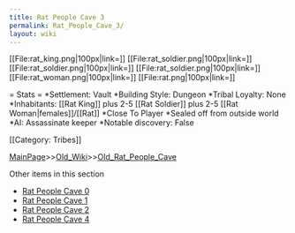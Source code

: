 ```yaml
---
title: Rat People Cave 3
permalink: Rat_People_Cave_3/
layout: wiki
---
```

[[File:rat_king.png|100px|link=]]
[[File:rat_soldier.png|100px|link=]]
[[File:rat_soldier.png|100px|link=]]
[[File:rat_soldier.png|100px|link=]]
[[File:rat_woman.png|100px|link=]]
[[File:rat.png|100px|link=]]

= Stats =
*Settlement: Vault
*Building Style: Dungeon
*Tribal Loyalty: None
*Inhabitants: [[Rat King]] plus 2-5 [[Rat Soldier]] plus 2-5 [[Rat Woman|females]]/[[Rat]]
*Close To Player
*Sealed off from outside world
*AI: Assassinate keeper
*Notable discovery: False

[[Category: Tribes]]

[MainPage](/keeperrl_wiki/ "wikilink")>>[Old_Wiki](/keeperrl_wiki/Old_Wiki "wikilink")>>[Old_Rat_People_Cave](/keeperrl_wiki/Old_Rat_People_Cave "wikilink")

Other items in this section
-    [Rat People Cave 0](/keeperrl_wiki/Rat_People_Cave_0 "wikilink")
-    [Rat People Cave 1](/keeperrl_wiki/Rat_People_Cave_1 "wikilink")
-    [Rat People Cave 2](/keeperrl_wiki/Rat_People_Cave_2 "wikilink")
-    [Rat People Cave 4](/keeperrl_wiki/Rat_People_Cave_4 "wikilink")
